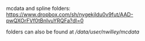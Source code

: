 mcdata and spline folders: https://www.dropbox.com/sh/nygekjldu0v9fut/AAD-pwQXOrFVf0tBnIvuYRQFa?dl=0

folders can also be found at _/data/user/nwilley/mcdata_
